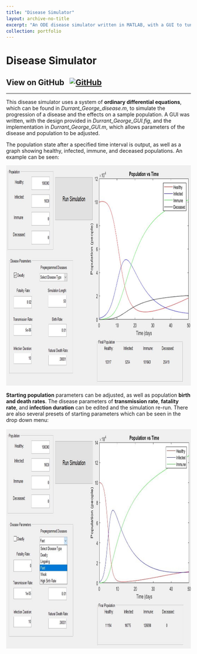 ```yaml
---
title: "Disease Simulator"
layout: archive-no-title
excerpt: "An ODE disease simulator written in MATLAB, with a GUI to tune disease parameters <br><img src='/images/diseasesmall.jpg' width='350' height='350'/>"
collection: portfolio
---
```


# Disease Simulator

## View on GitHub &nbsp; <a href="https://github.com/ggdurrant/Disease-Sim"> <img src="https://github.com/favicon.ico" alt="GitHub" width="25"> </a>
------

This disease simulator uses a system of **ordinary differential equations**, which can be found in *Durrant_George_disease.m*, to simulate the progression of a disease and the effects on a sample population. A GUI was written, with the design provided in *Durrant_George_GUI.fig*, and the implementation in *Durrant_George_GUI.m*, which allows parameters of the disease and population to be adjusted. 

The population state after a specified time interval is output, as well as a graph showing healthy, infected, immune, and deceased populations. An example can be seen:

<img src='/images/deadly.JPG' width='600' height='600'/>

**Starting population** parameters can be adjusted, as well as population **birth and death rates**. The disease parameters of **transmission rate**, **fatality rate**, and **infection duration** can be edited and the simulation re-run. There are also several presets of starting parameters which can be seen in the drop down menu:

<img src='/images/preset.JPG' width='600' height='600'/>

